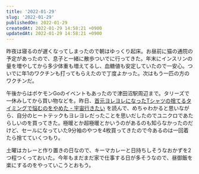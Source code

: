 ```yaml
---
title: '2022-01-29'
slug: '2022-01-29'
publishedOn: 2022-01-29
createdAt: 2022-01-29 14:58:21 +0900
updatedAt: 2022-01-29 14:58:21 +0900
---
```

昨夜は寝るのが遅くなってしまったので朝はゆっくり起床。お昼前に猫の通院の予定があったので、息子と一緒に散歩ついでに行ってきた。年末にインスリンの量を増やしてから多少体重も増えてるし、血糖値も安定していたので一安心。ついでに年1のワクチンも打ってもらえたので丁度よかった。次はもう一匹の方のワクチンだ。

午後からはポケモンGoのイベントもあったので津田沼駅周辺まで。タリーズで一休みしてから買い物などを。昨日、[首元ヨレヨレになったTシャツの捨てるタイミングで悩むのをやめた \- 宇宙行きたい](https://yoshiori.hatenablog.com/entry/2022/01/26/215300) を読んで、めちゃわかると思いながら、自分のヒートテックもヨレヨレだったことを思いだしたのでユニクロであたらしいのを買ってきた。極暖とか超極暖とかいうのがあるのも知らなかったのだけど、セールになっていた9分袖のやつを4枚買ってきたので今あるのは一回着たら捨てていくつもり。

土曜はカレーと作り置きの日なので、キーマカレーと日持ちしそうなおかずを2つ程つくっておいた。今年もまだまだ家で仕事する日が多そうなので、昼御飯を楽にするのをやっていこうとおもう。
